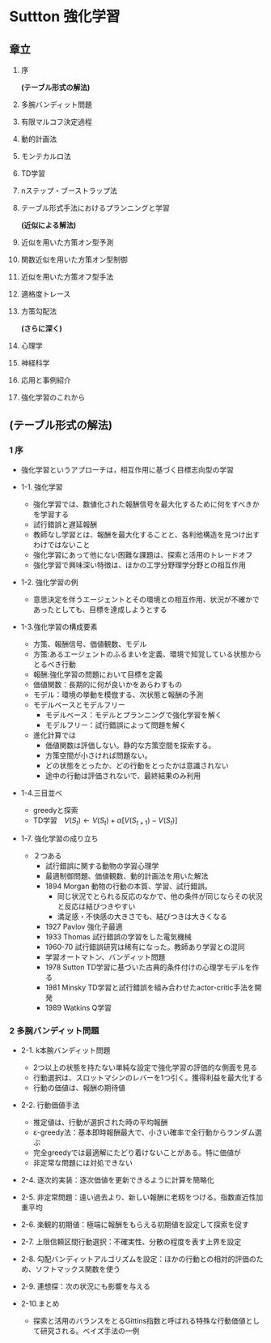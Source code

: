 # Suttton 強化学習

<script type="text/javascript" async src="https://cdnjs.cloudflare.com/ajax/libs/mathjax/2.7.7/MathJax.js?config=TeX-MML-AM_CHTML">
</script>
<script type="text/x-mathjax-config">
 MathJax.Hub.Config({
 tex2jax: {
 inlineMath: [['$', '$'] ],
 displayMath: [ ['$$','$$'], ["\\[","\\]"] ]
 }
 });
</script>

## 章立

1. 序

    **(テーブル形式の解法)**

2. 多腕バンディット問題
3. 有限マルコフ決定過程
4. 動的計画法
5. モンテカルロ法
6. TD学習
7. nステップ・ブーストラップ法
8. テーブル形式手法におけるプランニングと学習

   **(近似による解法)**

9. 近似を用いた方策オン型予測
10. 関数近似を用いた方策オン型制御
11. 近似を用いた方策オフ型手法
12. 適格度トレース
13. 方策勾配法

    **(さらに深く)**

14. 心理学
15. 神経科学
16. 応用と事例紹介
17. 強化学習のこれから

## (テーブル形式の解法)

### 1 序

- 強化学習というアプローチは，相互作用に基づく目標志向型の学習

- 1-1. 強化学習
  - 強化学習では、数値化された報酬信号を最大化するために何をすべきかを学習する
  - 試行錯誤と遅延報酬
  - 教師なし学習とは、報酬を最大化することと、各利他構造を見つけ出すわけではないこと
  - 強化学習にあって他にない困難な課題は、探索と活用のトレードオフ
  - 強化学習で興味深い特徴は、ほかの工学分野理学分野との相互作用

- 1-2. 強化学習の例
  - 意思決定を伴うエージェントとその環境との相互作用、状況が不確かであったとしても、目標を達成しようとする
  
- 1-3.強化学習の構成要素
  - 方策、報酬信号、価値観数、モデル
  - 方策:あるエージェントのふるまいを定義、環境で知覚している状態からとるべき行動
  - 報酬:強化学習の問題において目標を定義
  - 価値関数：長期的に何が良いかをあらわすもの
  - モデル：環境の挙動を模倣する、次状態と報酬の予測
  - モデルベースとモデルフリー
    - モデルベース：モデルとプランニングで強化学習を解く
    - モデルフリー：試行錯誤によって問題を解く
  - 進化計算では
    - 価値関数は評価しない。静的な方策空間を探索する。
    - 方策空間が小さければ問題ない。
    - どの状態をとったか、どの行動をとったかは意識されない
    - 途中の行動は評価されないで、最終結果のみ利用

- 1-4.三目並べ
  - greedyと探索
  - TD学習　$V(S_t)←V(S_t)+α[V(S_{t+1})-V(S_t)]$

- 1-7. 強化学習の成り立ち
  - ２つある
    - 試行錯誤に関する動物の学習心理学
    - 最適制御問題、価値観数、動的計画法を用いた解法
    - 1894 Morgan 動物の行動の本質、学習、試行錯誤。
      - 同じ状況でとられる反応のなかで、他の条件が同じならその状況と反応は結びつきやすい
      - 満足感・不快感の大きさでも、結びつきは大きくなる
    - 1927 Pavlov 強化子最適
    - 1933 Thomas 試行錯誤の学習をした電気機械
    - 1960-70 試行錯誤研究は稀有になった。教師あり学習との混同
    - 学習オートマトン、バンディット問題
    - 1978 Sutton TD学習に基づいた古典的条件付けの心理学モデルを作る
    - 1981 Minsky TD学習と試行錯誤を組み合わせたactor-critic手法を開発
    - 1989 Watkins Q学習

### 2 多腕バンディット問題

- 2-1. k本腕バンディット問題
  - 2つ以上の状態を持たない単純な設定で強化学習の評価的な側面を見る
  - 行動選択は、スロットマシンのレバーを1つ引く。獲得利益を最大化する
  - 行動の価値は、報酬の期待値

- 2-2. 行動価値手法
  - 推定値は、行動が選択された時の平均報酬
  - ε-greedy法：基本即時報酬最大で、小さい確率で全行動からランダム選ぶ
  - 完全greedyでは最適解にたどり着けないことがある。特に価値が
  - 非定常な問題には対処できない
- 2-4. 逐次的実装：逐次価値を更新できるように計算を簡略化
- 2-5. 非定常問題：遠い過去より、新しい報酬に老籾をつける。指数直近性加重平均
- 2-6. 楽観的初期値：極端に報酬をもらえる初期値を設定して探索を促す
- 2-7. 上限信頼区間行動選択：不確実性、分散の程度を表す上界を設定
- 2-8. 勾配バンディットアルゴリズムを設定：ほかの行動との相対的評価のため、ソフトマックス関数を使う
- 2-9. 連想探：次の状況にも影響を与える
- 2-10.まとめ
  - 探索と活用のバランスをとるGittins指数と呼ばれる特殊な行動価値として研究される。ベイズ手法の一例